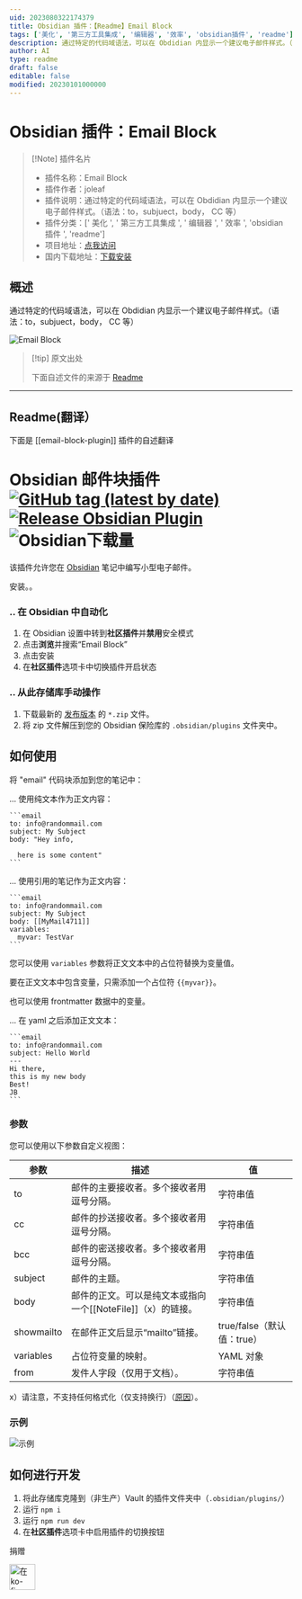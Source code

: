 ```yaml
---
uid: 2023080322174379
title: Obsidian 插件：【Readme】Email Block
tags: ['美化', '第三方工具集成', '编辑器', '效率', 'obsidian插件', 'readme']
description: 通过特定的代码域语法，可以在 Obdidian 内显示一个建议电子邮件样式。（语法：to，subjuect，body， CC等）
author: AI
type: readme
draft: false
editable: false
modified: 20230101000000
---
```


# Obsidian 插件：Email Block

> [!Note] 插件名片
> - 插件名称：Email Block
> - 插件作者：joleaf
> - 插件说明：通过特定的代码域语法，可以在 Obdidian 内显示一个建议电子邮件样式。（语法：to，subjuect，body， CC 等）
> - 插件分类：[' 美化 ', ' 第三方工具集成 ', ' 编辑器 ', ' 效率 ', 'obsidian 插件 ', 'readme']
> - 项目地址：[点我访问](https://github.com/joleaf/obsidian-email-block-plugin)
> - 国内下载地址：[下载安装](https://pkmer.cn/products/plugin/pluginMarket/?email-block-plugin)

## 概述

通过特定的代码域语法，可以在 Obdidian 内显示一个建议电子邮件样式。（语法：to，subjuect，body， CC 等）

![Email Block](https://cdn.pkmer.cn/covers/email-block-plugin.GIF!pkmer)

> [!tip] 原文出处
>
>下面自述文件的来源于 [Readme](https://ghproxy.net/https://raw.githubusercontent.com/joleaf/obsidian-email-block-plugin/main/README.md)
>

---

## Readme(翻译）

下面是 [[email-block-plugin]] 插件的自述翻译

# Obsidian 邮件块插件 [![GitHub tag (latest by date)](https://img.shields.io/github/v/tag/joleaf/obsidian-email-block-plugin)](https://github.com/joleaf/obsidian-email-block-plugin/releases) [![Release Obsidian Plugin](https://github.com/joleaf/obsidian-email-block-plugin/actions/workflows/release.yml/badge.svg)](https://github.com/joleaf/obsidian-email-block-plugin/actions/workflows/release.yml) ![Obsidian下载量](https://img.shields.io/badge/dynamic/json?logo=obsidian&color=%238b6cef&label=downloads&query=%24%5B%22email-block-plugin%22%5D.downloads&url=https%3A%2F%2Fraw.githubusercontent.com%2Fobsidianmd%2Fobsidian-releases%2Fmaster%2Fcommunity-plugin-stats.json)

该插件允许您在 [Obsidian](https://www.obsidian.md) 笔记中编写小型电子邮件。

安装。。

### .. 在 Obsidian 中自动化

1. 在 Obsidian 设置中转到**社区插件**并**禁用**安全模式
2. 点击**浏览**并搜索“Email Block”
3. 点击安装
4. 在**社区插件**选项卡中切换插件开启状态

### .. 从此存储库手动操作

1. 下载最新的 [发布版本](https://github.com/joleaf/obsidian-email-block-plugin/releases) 的 `*.zip` 文件。
2. 将 zip 文件解压到您的 Obsidian 保险库的 `.obsidian/plugins` 文件夹中。

## 如何使用

将 "email" 代码块添加到您的笔记中：

... 使用纯文本作为正文内容：

````
```email
to: info@randommail.com
subject: My Subject
body: "Hey info,

  here is some content"
```
````

... 使用引用的笔记作为正文内容：

````
```email
to: info@randommail.com
subject: My Subject
body: [[MyMail4711]]
variables:
  myvar: TestVar
```
````

您可以使用 `variables` 参数将正文文本中的占位符替换为变量值。

要在正文文本中包含变量，只需添加一个占位符 `{{myvar}}`。

也可以使用 frontmatter 数据中的变量。

... 在 yaml 之后添加正文文本：

````
```email
to: info@randommail.com
subject: Hello World
---
Hi there,
this is my new body
Best!
JB
```
````

### 参数

您可以使用以下参数自定义视图：

| 参数        | 描述                                                         | 值                          |
|------------|-------------------------------------------------------------|----------------------------|
| to         | 邮件的主要接收者。多个接收者用逗号分隔。                          | 字符串值                     |
| cc         | 邮件的抄送接收者。多个接收者用逗号分隔。                          | 字符串值                     |
| bcc        | 邮件的密送接收者。多个接收者用逗号分隔。                          | 字符串值                     |
| subject    | 邮件的主题。                                                   | 字符串值                     |
| body       | 邮件的正文。可以是纯文本或指向一个\[\[NoteFile\]\]（x）的链接。   | 字符串值                     |
| showmailto | 在邮件正文后显示“mailto”链接。                                    | true/false（默认值：true）   |
| variables  | 占位符变量的映射。                                              | YAML 对象                    |
| from       | 发件人字段（仅用于文档）。                                       | 字符串值                     |

x）请注意，不支持任何格式化（仅支持换行）（[原因](https://stackoverflow.com/questions/5620324/mailto-link-with-html-body)）。

### 示例

![示例](example/email-block-plugin.gif)

## 如何进行开发

1. 将此存储库克隆到（非生产）Vault 的插件文件夹中（`.obsidian/plugins/`）
2. 运行 `npm i`
3. 运行 `npm run dev`
4. 在**社区插件**选项卡中启用插件的切换按钮

捐赠

<a href='https://ko-fi.com/joleaf' target='_blank'><img height='35' style='border:0px;height:46px;' src='https://az743702.vo.msecnd.net/cdn/kofi3.png?v=0' border='0' alt='在ko-fi.com给我买杯咖啡' />

